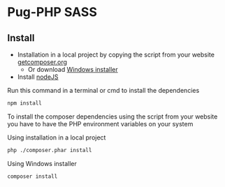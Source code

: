 # Pug-PHP SASS

## Install

* Installation in a local project by copying the script from your website [getcomposer.org](https://getcomposer.org/download/)
  * Or download [Windows installer](https://getcomposer.org/Composer-Setup.exe)
* Install [nodeJS](https://nodejs.org/)

Run this command in a terminal or cmd to install the dependencies

```bash
npm install
```

To install the composer dependencies using the script from your website you have to have the PHP environment variables on your system

Using installation in a local project

```bash
php ./composer.phar install
```

Using Windows installer

```bash
composer install
```